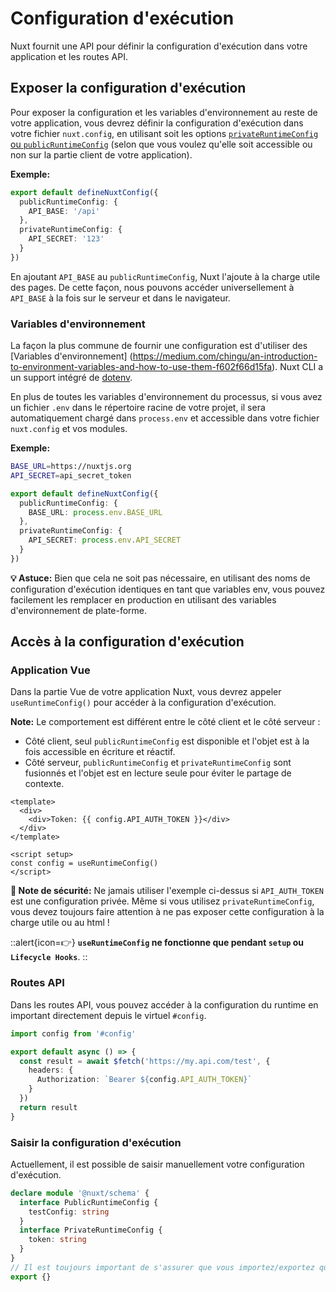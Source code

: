 # Configuration d'exécution

Nuxt fournit une API pour définir la configuration d'exécution dans votre application et les routes API.

## Exposer la configuration d'exécution

Pour exposer la configuration et les variables d'environnement au reste de votre application, vous devrez définir la configuration d'exécution dans votre fichier `nuxt.config`, en utilisant soit les options [`privateRuntimeConfig` ou `publicRuntimeConfig`](/docs/directory-structure/nuxt.config#privateruntimeconfig) (selon que vous voulez qu'elle soit accessible ou non sur la partie client de votre application).

**Exemple:**

```ts [nuxt.config.ts]
export default defineNuxtConfig({
  publicRuntimeConfig: {
    API_BASE: '/api'
  },
  privateRuntimeConfig: {
    API_SECRET: '123'
  }
})
```

En ajoutant `API_BASE` au `publicRuntimeConfig`, Nuxt l'ajoute à la charge utile des pages. De cette façon, nous pouvons accéder universellement à `API_BASE` à la fois sur le serveur et dans le navigateur.

### Variables d'environnement

La façon la plus commune de fournir une configuration est d'utiliser des [Variables d'environnement] (https://medium.com/chingu/an-introduction-to-environment-variables-and-how-to-use-them-f602f66d15fa).
Nuxt CLI a un support intégré de [dotenv](https://github.com/motdotla/dotenv).

En plus de toutes les variables d'environnement du processus, si vous avez un fichier `.env` dans le répertoire racine de votre projet, il sera automatiquement chargé dans `process.env` et accessible dans votre fichier `nuxt.config` et vos modules.

**Exemple:**

```sh [.env]
BASE_URL=https://nuxtjs.org
API_SECRET=api_secret_token
```

```ts [nuxt.config.ts]
export default defineNuxtConfig({
  publicRuntimeConfig: {
    BASE_URL: process.env.BASE_URL
  },
  privateRuntimeConfig: {
    API_SECRET: process.env.API_SECRET
  }
})
```

**💡 Astuce:** Bien que cela ne soit pas nécessaire, en utilisant des noms de configuration d'exécution identiques en tant que variables env, vous pouvez facilement les remplacer en production en utilisant des variables d'environnement de plate-forme.

## Accès à la configuration d'exécution

### Application Vue

Dans la partie Vue de votre application Nuxt, vous devrez appeler `useRuntimeConfig()` pour accéder à la configuration d'exécution.

**Note:** Le comportement est différent entre le côté client et le côté serveur :

- Côté client, seul `publicRuntimeConfig` est disponible et l'objet est à la fois accessible en écriture et réactif.
- Côté serveur, `publicRuntimeConfig` et `privateRuntimeConfig` sont fusionnés et l'objet est en lecture seule pour éviter le partage de contexte.

```vue
<template>
  <div>
    <div>Token: {{ config.API_AUTH_TOKEN }}</div>
  </div>
</template>

<script setup>
const config = useRuntimeConfig()
</script>
```

**🛑 Note de sécurité:** Ne jamais utiliser l'exemple ci-dessus si `API_AUTH_TOKEN` est une configuration privée. Même si vous utilisez `privateRuntimeConfig`, vous devez toujours faire attention à ne pas exposer cette configuration à la charge utile ou au html !

::alert{icon=👉}
**`useRuntimeConfig` ne fonctionne que pendant `setup` ou `Lifecycle Hooks`**.
::

### Routes API

Dans les routes API, vous pouvez accéder à la configuration du runtime en important directement depuis le virtuel `#config`.

```ts
import config from '#config'

export default async () => {
  const result = await $fetch('https://my.api.com/test', {
    headers: {
      Authorization: `Bearer ${config.API_AUTH_TOKEN}`
    }
  })
  return result
}
```

### Saisir la configuration d'exécution

Actuellement, il est possible de saisir manuellement votre configuration d'exécution.

```ts [index.d.ts]
declare module '@nuxt/schema' {
  interface PublicRuntimeConfig {
    testConfig: string
  }
  interface PrivateRuntimeConfig {
    token: string
  }
}
// Il est toujours important de s'assurer que vous importez/exportez quelque chose lorsque vous augmentez un type.
export {}
```
